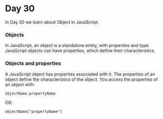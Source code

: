 # Day 30
In Day 30 we learn about Object in JavaScript.

### Objects
In JavaScript, an object is a standalone entity, with properties and type. JavaScript objects can have properties, which define their characteristics.

### Objects and properties
A JavaScript object has properties associated with it.  The properties of an object define the characteristics of the object. 
You access the properties of an object with:
```
objectName.propertyName
```
OR: 
```
objectName["propertyName"]
```
